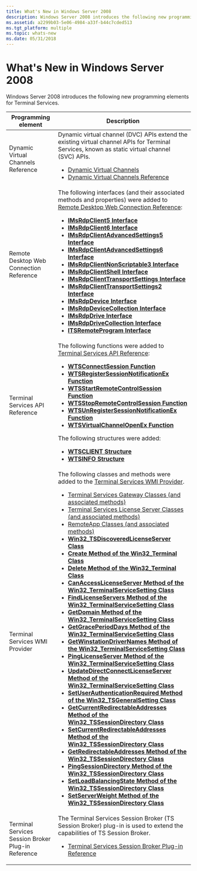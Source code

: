 ```yaml
---
title: What's New in Windows Server 2008
description: Windows Server 2008 introduces the following new programming elements for Terminal Services.
ms.assetid: a2299b03-5e06-4984-a33f-b44c7cded513
ms.tgt_platform: multiple
ms.topic: whats-new
ms.date: 05/31/2018
---
```


# What's New in Windows Server 2008

Windows Server 2008 introduces the following new programming elements for Terminal Services.




| Programming element | Description | 
|---------------------|-------------|
| Dynamic Virtual Channels Reference<br /> | Dynamic virtual channel (DVC) APIs extend the existing virtual channel APIs for Terminal Services, known as static virtual channel (SVC) APIs.<br /><ul><li><a href="dynamic-virtual-channels.md">Dynamic Virtual Channels</a></li><li><a href="dynamic-virtual-channels-reference.md">Dynamic Virtual Channels Reference</a></li></ul> | 
| Remote Desktop Web Connection Reference<br /> | The following interfaces (and their associated methods and properties) were added to <a href="remote-desktop-web-connection-reference.md">Remote Desktop Web Connection Reference</a>:<br /><ul><li><a href="imsrdpclient5.md"><strong>IMsRdpClient5 Interface</strong></a></li><li><a href="imsrdpclient6.md"><strong>IMsRdpClient6 Interface</strong></a></li><li><a href="imsrdpclientadvancedsettings5.md"><strong>IMsRdpClientAdvancedSettings5 Interface</strong></a></li><li><a href="imsrdpclientadvancedsettings6.md"><strong>IMsRdpClientAdvancedSettings6 Interface</strong></a></li><li><a href="imsrdpclientnonscriptable3.md"><strong>IMsRdpClientNonScriptable3 Interface</strong></a></li><li><a href="imsrdpclientshell.md"><strong>IMsRdpClientShell Interface</strong></a></li><li><a href="imsrdpclienttransportsettings.md"><strong>IMsRdpClientTransportSettings Interface</strong></a></li><li><a href="imsrdpclienttransportsettings2.md"><strong>IMsRdpClientTransportSettings2 Interface</strong></a></li><li><a href="imsrdpdevice.md"><strong>IMsRdpDevice Interface</strong></a></li><li><a href="imsrdpdevicecollection.md"><strong>IMsRdpDeviceCollection Interface</strong></a></li><li><a href="imsrdpdrive.md"><strong>IMsRdpDrive Interface</strong></a></li><li><a href="imsrdpdrivecollection.md"><strong>IMsRdpDriveCollection Interface</strong></a></li><li><a href="itsremoteprogram.md"><strong>ITSRemoteProgram Interface</strong></a></li></ul> | 
| Terminal Services API Reference<br /> | The following functions were added to <a href="terminal-services-api-reference.md">Terminal Services API Reference</a>:<br /><ul><li><a href="/windows/desktop/api/Wtsapi32/nf-wtsapi32-wtsconnectsessiona"><strong>WTSConnectSession Function</strong></a></li><li><a href="/windows/desktop/api/Wtsapi32/nf-wtsapi32-wtsregistersessionnotificationex"><strong>WTSRegisterSessionNotificationEx Function</strong></a></li><li><a href="/windows/desktop/api/Wtsapi32/nf-wtsapi32-wtsstartremotecontrolsessiona"><strong>WTSStartRemoteControlSession Function</strong></a></li><li><a href="/windows/desktop/api/Wtsapi32/nf-wtsapi32-wtsstopremotecontrolsession"><strong>WTSStopRemoteControlSession Function</strong></a></li><li><a href="/windows/desktop/api/Wtsapi32/nf-wtsapi32-wtsunregistersessionnotificationex"><strong>WTSUnRegisterSessionNotificationEx Function</strong></a></li><li><a href="/windows/desktop/api/Wtsapi32/nf-wtsapi32-wtsvirtualchannelopenex"><strong>WTSVirtualChannelOpenEx Function</strong></a></li></ul>The following structures were added:<br /><ul><li><a href="/windows/desktop/api/Wtsapi32/ns-wtsapi32-wtsclienta"><strong>WTSCLIENT Structure</strong></a></li><li><a href="/windows/desktop/api/Wtsapi32/ns-wtsapi32-wtsinfoa"><strong>WTSINFO Structure</strong></a></li></ul> | 
| Terminal Services WMI Provider<br /> | The following classes and methods were added to the <a href="terminal-services-wmi-provider.md">Terminal Services WMI Provider</a>.<br /><ul><li><a href="terminal-services-gateway-classes.md">Terminal Services Gateway Classes (and associated methods)</a></li><li><a href="terminal-services-license-server-classes.md">Terminal Services License Server Classes (and associated methods)</a></li><li><a href="terminal-services-remoteapp-classes.md">RemoteApp Classes (and associated methods)</a></li><li><a href="win32-tsdiscoveredlicenseserver.md"><strong>Win32_TSDiscoveredLicenseServer Class</strong></a></li><li><a href="create-win32-terminal.md"><strong>Create Method of the Win32_Terminal Class</strong></a></li><li><a href="delete-win32-terminal.md"><strong>Delete Method of the Win32_Terminal Class</strong></a></li><li><a href="canaccesslicenseserver-win32-terminalservicesetting.md"><strong>CanAccessLicenseServer Method of the Win32_TerminalServiceSetting Class</strong></a></li><li><a href="findlicenseservers-win32-terminalservicesetting.md"><strong>FindLicenseServers Method of the Win32_TerminalServiceSetting Class</strong></a></li><li><a href="getdomain-win32-terminalservicesetting.md"><strong>GetDomain Method of the Win32_TerminalServiceSetting Class</strong></a></li><li><a href="getgraceperioddays-win32-terminalservicesetting.md"><strong>GetGracePeriodDays Method of the Win32_TerminalServiceSetting Class</strong></a></li><li><a href="getwinstationdrivernames-win32-terminalservicesetting.md"><strong>GetWinstationDriverNames Method of the Win32_TerminalServiceSetting Class</strong></a></li><li><a href="pinglicenseserver-win32-terminalservicesetting.md"><strong>PingLicenseServer Method of the Win32_TerminalServiceSetting Class</strong></a></li><li><a href="updatedirectconnectlicenseserver-win32-terminalservicesetting.md"><strong>UpdateDirectConnectLicenseServer Method of the Win32_TerminalServiceSetting Class</strong></a></li><li><a href="setuserauthenticationrequired-win32-tsgeneralsetting.md"><strong>SetUserAuthenticationRequired Method of the Win32_TSGeneralSetting Class</strong></a></li><li><a href="getcurrentredirectableaddresses-win32-tssessiondirectory.md"><strong>GetCurrentRedirectableAddresses Method of the Win32_TSSessionDirectory Class</strong></a></li><li><a href="setcurrentredirectableaddresses-win32-tssessiondirectory.md"><strong>SetCurrentRedirectableAddresses Method of the Win32_TSSessionDirectory Class</strong></a></li><li><a href="getredirectableaddresses-win32-tssessiondirectory.md"><strong>GetRedirectableAddresses Method of the Win32_TSSessionDirectory Class</strong></a></li><li><a href="pingsessiondirectory-win32-tssessiondirectory.md"><strong>PingSessionDirectory Method of the Win32_TSSessionDirectory Class</strong></a></li><li><a href="setloadbalancingstate-win32-tssessiondirectory.md"><strong>SetLoadBalancingState Method of the Win32_TSSessionDirectory Class</strong></a></li><li><a href="setserverweight-win32-tssessiondirectory.md"><strong>SetServerWeight Method of the Win32_TSSessionDirectory Class</strong></a></li></ul> | 
| Terminal Services Session Broker Plug-in Reference<br /> | The Terminal Services Session Broker (TS Session Broker) plug-in is used to extend the capabilities of TS Session Broker.<br /><ul><li><a href="/windows/desktop/TermServ/terminal-services-virtualization-api-reference">Terminal Services Session Broker Plug-in Reference</a></li></ul> | 




 

 

